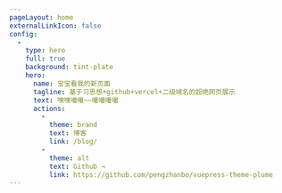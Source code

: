 ```yaml
---
pageLayout: home
externalLinkIcon: false
config:
  -
    type: hero
    full: true
    background: tint-plate
    hero:
      name: 宝宝看我的新页面
      tagline: 基于习思想+github+vercel+二级域名的超绝网页展示
      text: 嘿嘿嘬嘬~~嘬嘬嘬嘬
      actions:
        -
          theme: brand
          text: 博客
          link: /blog/
        -
          theme: alt
          text: Github →
          link: https://github.com/pengzhanbo/vuepress-theme-plume
---
```

